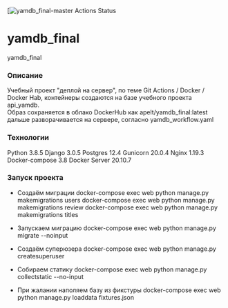 [![yamdb_final-master Actions Status](https://github.com/apeltchugin/yamdb_final/actions/workflows/yamdb_workflow.yaml/badge.svg)

# yamdb_final
yamdb_final
### Описание
Учебный проект "деплой на сервер", по теме Git Actions / Docker / Docker Hab, контейнеры создаются на базе учебного проекта api_yamdb.  
Образ сохраняется в облако DockerHub как apelt/yamdb_final:latest дальше разворачивается на сервере, согласно yamdb_workflow.yaml


### Технологии
Python 3.8.5
Django 3.0.5
Postgres 12.4
Gunicorn 20.0.4
Nginx 1.19.3
Docker-compose 3.8
Docker Server 20.10.7

### Запуск проекта
-  Создаём миграции
docker-compose exec web python manage.py makemigrations users
docker-compose exec web python manage.py makemigrations review
docker-compose exec web python manage.py makemigrations titles

- Запускаем миграцию
docker-compose exec web python manage.py migrate --noinput

- Создаём суперюзера
docker-compose exec web python manage.py createsuperuser

- Собираем статику
docker-compose exec web python manage.py collectstatic --no-input

- При жалании наполяем базу из фикстуры
docker-compose exec web python manage.py loaddata  fixtures.json

